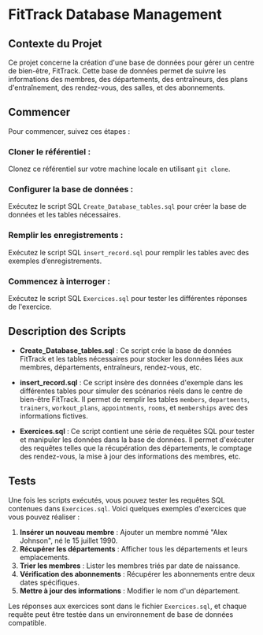 # FitTrack Database Management 

## Contexte du Projet
Ce projet concerne la création d'une base de données pour gérer un centre de bien-être, FitTrack. Cette base de données permet de suivre les informations des membres, des départements, des entraîneurs, des plans d'entraînement, des rendez-vous, des salles, et des abonnements.

## Commencer

Pour commencer, suivez ces étapes :

### Cloner le référentiel : 
Clonez ce référentiel sur votre machine locale en utilisant `git clone`.

### Configurer la base de données : 
Exécutez le script SQL `Create_Database_tables.sql` pour créer la base de données et les tables nécessaires.

### Remplir les enregistrements : 
Exécutez le script SQL `insert_record.sql` pour remplir les tables avec des exemples d’enregistrements.

### Commencez à interroger : 
Exécutez le script SQL `Exercices.sql` pour tester les différentes réponses de l'exercice.



## Description des Scripts

- **Create_Database_tables.sql** : Ce script crée la base de données FitTrack et les tables nécessaires pour stocker les données liées aux membres, départements, entraîneurs, rendez-vous, etc.
  
- **insert_record.sql** : Ce script insère des données d'exemple dans les différentes tables pour simuler des scénarios réels dans le centre de bien-être FitTrack. Il permet de remplir les tables `members`, `departments`, `trainers`, `workout_plans`, `appointments`, `rooms`, et `memberships` avec des informations fictives.

- **Exercices.sql** : Ce script contient une série de requêtes SQL pour tester et manipuler les données dans la base de données. Il permet d'exécuter des requêtes telles que la récupération des départements, le comptage des rendez-vous, la mise à jour des informations des membres, etc.

## Tests

Une fois les scripts exécutés, vous pouvez tester les requêtes SQL contenues dans `Exercices.sql`. Voici quelques exemples d'exercices que vous pouvez réaliser :

1. **Insérer un nouveau membre** : Ajouter un membre nommé "Alex Johnson", né le 15 juillet 1990.
2. **Récupérer les départements** : Afficher tous les départements et leurs emplacements.
3. **Trier les membres** : Lister les membres triés par date de naissance.
4. **Vérification des abonnements** : Récupérer les abonnements entre deux dates spécifiques.
5. **Mettre à jour des informations** : Modifier le nom d'un département.

Les réponses aux exercices sont dans le fichier `Exercices.sql`, et chaque requête peut être testée dans un environnement de base de données compatible.







